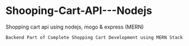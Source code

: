 # Shooping-Cart-API---Nodejs

Shopping cart api using nodejs, mogo  &amp; express (MERN)

`Backend Part of Complete Shopping Cart Development using MERN Stack`